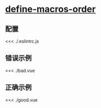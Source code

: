 
# [define-macros-order](https://eslint.vuejs.org/rules/define-macros-order.html)

## 配置

<<< ./.eslintrc.js

## 错误示例

<<< ./bad.vue

## 正确示例

<<< ./good.vue
        
